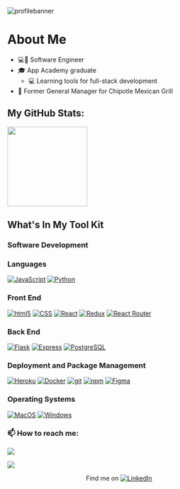 ![profilebanner](https://user-images.githubusercontent.com/99220434/185261485-c946c22b-919e-4089-9ab9-ceb77a36b63a.gif)


# About Me

- 💻💼 Software Engineer
- 🎓 App Academy graduate
  - 💻 Learning tools for full-stack development
- 💼 Former General Manager for Chipotle Mexican Grill

## My GitHub Stats:

<img height="180em" src="https://github-readme-stats.vercel.app/api?username=Justin-Stockton&show_icons=true&hide_border=true&&count_private=true&include_all_commits=true" />

## What's In My Tool Kit

<p>
  <h3>Software Development</h3>
  <div>
  <h3>Languages</h3>
  <a href="#"><img alt="JavaScript" src="https://img.shields.io/badge/-JavaScript-f7df1e?style=for-the-badge&logo=JavaScript&logoColor=black" /></a>
  <a href="#"><img alt="Python" src="https://img.shields.io/badge/-Python-3776AB?style=for-the-badge&logo=Python&logoColor=white" /></a>
  <h3>Front End</h3>
  <a href="#"><img alt="html5" src="https://img.shields.io/badge/-HTML5-E34F26?style=for-the-badge&logo=html5&logoColor=white" /></a>
  <a href="#"><img alt="CSS" src="https://img.shields.io/badge/-CSS3-1572B6?style=for-the-badge&logo=CSS3&logoColor=white" /></a>
  <a href="https://reactjs.org/"><img alt="React" src="https://img.shields.io/badge/-React-61DAFB?style=for-the-badge&logo=React&logoColor=black" /></a>
  <a href="https://redux.js.org/"><img alt="Redux" src="https://img.shields.io/badge/-Redux-764ABC?style=for-the-badge&logo=Redux&logoColor=white" /></a>
  <a href="https://https://reactrouter.com//"><img alt="React Router" src="https://img.shields.io/badge/-React%20Router-CA4245?style=for-the-badge&logo=React-Router&logoColor=white" /></a>
  <h3>Back End</h3>
  <a href="https://flask.palletsprojects.com/en/1.1.x/"><img alt="Flask" src="https://img.shields.io/badge/-Flask-000000?style=for-the-badge&logo=Flask&logoColor=white" /></a>
  <a href="https://expressjs.com/"><img alt="Express" src="https://img.shields.io/badge/-Express-000000?style=for-the-badge" /></a>
  <a href="https://www.postgresql.org/"><img alt="PostgreSQL" src="https://img.shields.io/badge/-PostgreSQL-336791?style=for-the-badge&logo=PostgreSQL&logoColor=white" /></a>
  <h3>Deployment and Package Management</h3>
  <a href="https://heroku.com/"><img alt="Heroku" src="https://img.shields.io/badge/-Heroku-430098?style=for-the-badge&logo=Heroku&logoColor=white" /></a>
  <a href="https://docker.com/"><img alt="Docker" src="https://img.shields.io/badge/-Docker-2496ED?style=for-the-badge&logo=Docker&logoColor=white" /></a>
  <a href="#"><img alt="git" src="https://img.shields.io/badge/-Git-F05032?style=for-the-badge&logo=git&logoColor=white" /></a>
  <a href="#"><img alt="npm" src="https://img.shields.io/badge/-NPM-CB3837?style=for-the-badge&logo=npm&logoColor=white" /></a>
<a href=''> <img alt="Figma" src='https://img.shields.io/badge/figma-%23F24E1E.svg?style=for-the-badge&logo=figma&logoColor=white'/></a>
  </div>
  <h3>Operating Systems</h3>
  <div>
  <a href="#"><img alt="MacOS" src="https://img.shields.io/badge/-MacOS-999999?style=for-the-badge&logo=Apple&logoColor=white" /></a>
  <a href="#"><img alt="Windows" src="https://img.shields.io/badge/-Windows-0078D6?style=for-the-badge&logo=Windows&logoColor=white" /></a>
  </div>

### 📫 How to reach me:

<p>
  <a href="https://www.linkedin.com/in/justin-stockton-101a38a4/"> <img src="https://img.shields.io/badge/-LinkedIn-0077B5?style=flat-square&logo=linkedin&logoColor=white"> </a>
  </p>
  <p>
  <a href="mailto:justinstockton67@gmail.com"> <img src="https://img.shields.io/badge/-Email-D14836?style=flat-square&logo=Gmail&logoColor=white"> </a>
  </p>

<p align=center> Find me on <a href="https://www.linkedin.com/in/justin-stockton-101a38a4/"><img alt="LinkedIn"src="https://raw.githubusercontent.com/MartinHeinz/MartinHeinz/master/linkedin-3-16.png"></a>
